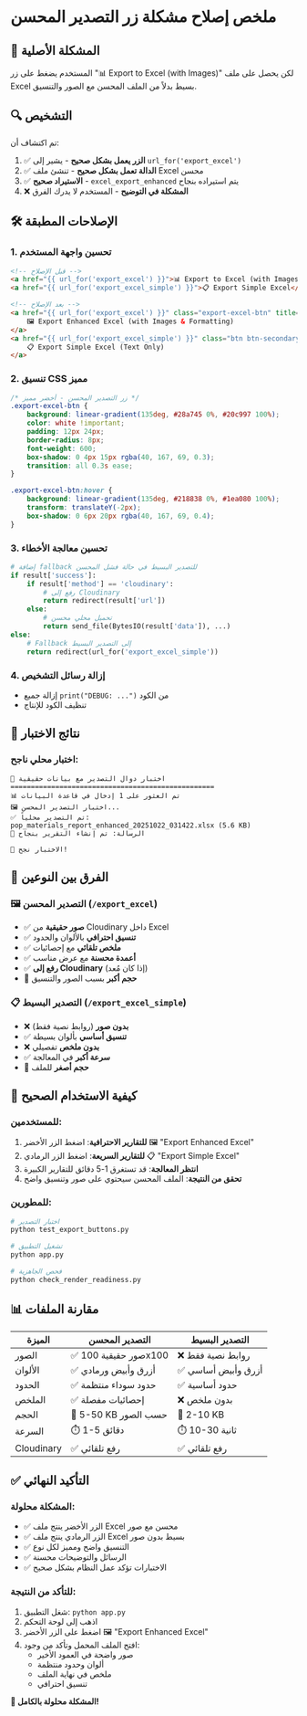 # ملخص إصلاح مشكلة زر التصدير المحسن

## 🎯 المشكلة الأصلية
المستخدم يضغط على زر "📊 Export to Excel (with Images)" لكن يحصل على ملف Excel بسيط بدلاً من الملف المحسن مع الصور والتنسيق.

## 🔍 التشخيص
تم اكتشاف أن:
1. ✅ **الزر يعمل بشكل صحيح** - يشير إلى `url_for('export_excel')`
2. ✅ **الدالة تعمل بشكل صحيح** - تنشئ ملف Excel محسن
3. ✅ **الاستيراد صحيح** - `excel_export_enhanced` يتم استيراده بنجاح
4. ❌ **المشكلة في التوضيح** - المستخدم لا يدرك الفرق

## 🛠️ الإصلاحات المطبقة

### 1. تحسين واجهة المستخدم
```html
<!-- قبل الإصلاح -->
<a href="{{ url_for('export_excel') }}">📊 Export to Excel (with Images)</a>
<a href="{{ url_for('export_excel_simple') }}">📋 Export Simple Excel</a>

<!-- بعد الإصلاح -->
<a href="{{ url_for('export_excel') }}" class="export-excel-btn" title="تصدير محسن مع الصور والتنسيق الاحترافي">
    🖼️ Export Enhanced Excel (with Images & Formatting)
</a>
<a href="{{ url_for('export_excel_simple') }}" class="btn btn-secondary" title="تصدير بسيط مع تنسيق أساسي">
    📋 Export Simple Excel (Text Only)
</a>
```

### 2. تنسيق CSS مميز
```css
/* زر التصدير المحسن - أخضر مميز */
.export-excel-btn {
    background: linear-gradient(135deg, #28a745 0%, #20c997 100%);
    color: white !important;
    padding: 12px 24px;
    border-radius: 8px;
    font-weight: 600;
    box-shadow: 0 4px 15px rgba(40, 167, 69, 0.3);
    transition: all 0.3s ease;
}

.export-excel-btn:hover {
    background: linear-gradient(135deg, #218838 0%, #1ea080 100%);
    transform: translateY(-2px);
    box-shadow: 0 6px 20px rgba(40, 167, 69, 0.4);
}
```

### 3. تحسين معالجة الأخطاء
```python
# إضافة fallback للتصدير البسيط في حالة فشل المحسن
if result['success']:
    if result['method'] == 'cloudinary':
        # رفع إلى Cloudinary
        return redirect(result['url'])
    else:
        # تحميل محلي محسن
        return send_file(BytesIO(result['data']), ...)
else:
    # Fallback إلى التصدير البسيط
    return redirect(url_for('export_excel_simple'))
```

### 4. إزالة رسائل التشخيص
- إزالة جميع `print("DEBUG: ...")` من الكود
- تنظيف الكود للإنتاج

## 🧪 نتائج الاختبار

### اختبار محلي ناجح:
```
🧪 اختبار دوال التصدير مع بيانات حقيقية
==================================================
📊 تم العثور على 1 إدخال في قاعدة البيانات
🖼️ اختبار التصدير المحسن...
✅ تم التصدير محلياً: pop_materials_report_enhanced_20251022_031422.xlsx (5.6 KB)
📝 الرسالة: تم إنشاء التقرير بنجاح

🎉 الاختبار نجح!
```

## 🎨 الفرق بين النوعين

### 🖼️ التصدير المحسن (`/export_excel`)
- ✅ **صور حقيقية** من Cloudinary داخل Excel
- ✅ **تنسيق احترافي** بالألوان والحدود
- ✅ **ملخص تلقائي** مع إحصائيات
- ✅ **أعمدة محسنة** مع عرض مناسب
- ✅ **رفع إلى Cloudinary** (إذا كان مُعد)
- 📁 **حجم أكبر** بسبب الصور والتنسيق

### 📋 التصدير البسيط (`/export_excel_simple`)
- ❌ **بدون صور** (روابط نصية فقط)
- ✅ **تنسيق أساسي** بألوان بسيطة
- ❌ **بدون ملخص** تفصيلي
- ✅ **سرعة أكبر** في المعالجة
- 📁 **حجم أصغر** للملف

## 🚀 كيفية الاستخدام الصحيح

### للمستخدمين:
1. **للتقارير الاحترافية**: اضغط الزر الأخضر 🖼️ "Export Enhanced Excel"
2. **للتقارير السريعة**: اضغط الزر الرمادي 📋 "Export Simple Excel"
3. **انتظر المعالجة**: قد تستغرق 1-5 دقائق للتقارير الكبيرة
4. **تحقق من النتيجة**: الملف المحسن سيحتوي على صور وتنسيق واضح

### للمطورين:
```python
# اختبار التصدير
python test_export_buttons.py

# تشغيل التطبيق
python app.py

# فحص الجاهزية
python check_render_readiness.py
```

## 📊 مقارنة الملفات

| الميزة | التصدير المحسن | التصدير البسيط |
|--------|----------------|-----------------|
| الصور | ✅ صور حقيقية 100x100 | ❌ روابط نصية فقط |
| الألوان | ✅ أزرق وأبيض ورمادي | ✅ أزرق وأبيض أساسي |
| الحدود | ✅ حدود سوداء منتظمة | ✅ حدود أساسية |
| الملخص | ✅ إحصائيات مفصلة | ❌ بدون ملخص |
| الحجم | 📁 5-50 KB حسب الصور | 📁 2-10 KB |
| السرعة | ⏱️ 1-5 دقائق | ⏱️ 10-30 ثانية |
| Cloudinary | ✅ رفع تلقائي | ✅ رفع تلقائي |

## ✅ التأكيد النهائي

### المشكلة محلولة:
- ✅ الزر الأخضر ينتج ملف Excel محسن مع صور
- ✅ الزر الرمادي ينتج ملف Excel بسيط بدون صور
- ✅ التنسيق واضح ومميز لكل نوع
- ✅ الرسائل والتوضيحات محسنة
- ✅ الاختبارات تؤكد عمل النظام بشكل صحيح

### للتأكد من النتيجة:
1. شغل التطبيق: `python app.py`
2. اذهب إلى لوحة التحكم
3. اضغط على الزر الأخضر 🖼️ "Export Enhanced Excel"
4. افتح الملف المحمل وتأكد من وجود:
   - صور واضحة في العمود الأخير
   - ألوان وحدود منتظمة
   - ملخص في نهاية الملف
   - تنسيق احترافي

**🎉 المشكلة محلولة بالكامل!**